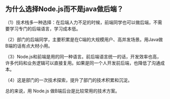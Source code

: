 ## 为什么选择Node.js而不是java做后端？

（1）技术栈多一种选择：在后端人力不足的时候，前端同学也可以做后端，不需要学习专门的后端语言，学习成本低。

（2）部门的后端同学，主要积累是在C端的大规模用户、高并发场景。用Java做B端的话有点大材小用。

（3）Node.js和前端是用的同一种语言。前后端语言统一的话，开发效率也高，许多代码和业务逻辑可以直接复用。如果是同一个人开发前后端，也降低了沟通成本。

（4）这是部门的一次技术探索，提升了部门的技术积累和沉淀。

总的来说，用 Node.js 做B端后台是比较常用的技术方案。

